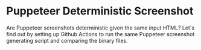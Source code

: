 # Puppeteer Deterministic Screenshot

Are Puppeteer screenshots deterministic given the same input HTML? Let's find
out by setting up Github Actions to run the same Puppeteer screenshot generating
script and comparing the binary files.
